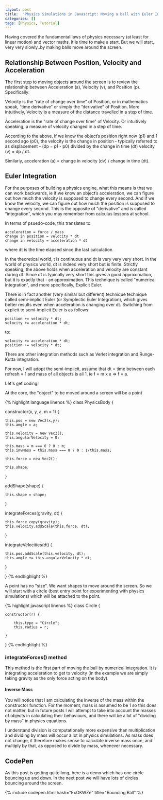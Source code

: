 ```yaml
---
layout: post
title:  "Physics Simulations in Javascript: Moving a ball with Euler Integration!"
categories: []
tags: [Physics, Tutorial]
---
```


Having covered the fundamental laws of physics necessary (at least for linear motion) and vector maths, it is time to make a start. But we will start, very very slowly..by making balls move around the screen.

## Relationship Between Position, Velocity and Acceleration

The first step to moving objects around the screen is to review the relationship between Acceleration (a), Velocity (v), and Position (p). Specifically:

Velocity is the “rate of change over time” of Position, or in mathematics speak, “time derivative” or simply the “derivative” of Position. More intuitively, Velocity is a measure of the distance travelled in a step of time.

Acceleration is the "rate of change over time" of Velocity. Or intuitively speaking, a measure of velocity changed in a step of time.

According to the above, if we know the object’s position right now (p1) and 1 second ago (p0), the velocity is the change in position - typically referred to as displacement - (dp = p1 - p0) divided by the change in time (dt) velocity (v) = dp / dt.

Similarly, acceleration (a) = change in velocity (dv) / change in time (dt).

## Euler Integration

For the purposes of building a physics engine, what this means is that we can work backwards, ie if we know an object’s acceleration, we can figure out how much the velocity is supposed to change every second. And if we know the velocity, we can figure out how much the position is supposed to change every second. This is the opposite of "derivative" and is called “integration”, which you may remember from calculus lessons at school.


In terms of psuedo-code, this translates to:

```
acceleration = force / mass
change in position = velocity * dt
change in velocity = acceleration * dt
```

where dt is the time elapsed since the last calculation.


In the theoretical world, t is continuous and dt is very very very short. In the world of physics world, dt is indeed very short but is finite. Strictly speaking, the above holds when acceleration and velocity are constant during dt. Since dt is typically very short this gives a good approximation, but it is exactly that - an approximation. This technique is called "numerical integration", and more specifically, Explicit Euler.

There is in fact another (very similar but different) technique technique called semi-implicit Euler (or Symplectic Euler Integration), which gives better results even when acceleration is changing over dt. Switching from explicit to semi-implicit Euler is as follows:

```
position += velocity * dt;
velocity += acceleration * dt;
```

to:
```
velocity += acceleration * dt;
position += velocity * dt;
```

There are other integration methods such as Verlet integration and Runge-Kutta integration.

For now, I will adopt the semi-implicit, assume that dt = time between each refresh = 1 and mass of all objects is all 1, ie f = m x a => f = a.

Let's get coding!

At the core, the "object" to be moved around a screen will be a point

{% highlight language linenos %}
class PhysicsBody {

  constructor(x, y, a, m = 1) {
 
    this.pos = new Vec2(x,y);
    this.angle = a;
    
    this.velocity = new Vec2();
    this.angularVelocity = 0;

    this.mass = m === 0 ? 0 : m;
    this.invMass = this.mass === 0 ? 0 : 1/this.mass;
    
    this.force = new Vec2();

    this.shape;

  }
  
  addShape(shape) {

    this.shape = shape;

  }

  integrateForces(gravity, dt) {

    this.force.copy(gravity);
    this.velocity.addScale(this.force, dt);
     
  }

  integrateVelocities(dt) {

    this.pos.addScale(this.velocity, dt);
    this.angle += this.angularVelocity * dt;
    
  }
  
}
{% endhighlight %}

A point has no "size". We want shapes to move around the screen. So we will start with a circle (best entry point for experimenting with physics simulations) which will be attached to the point.

{% highlight javascript linenos %}
class Circle {

    constructor(r) {

        this.type = "Circle";
        this.radius = r;
     
    }

}
{% endhighlight %}

### integrateForces() method

This method is the first part of moving the ball by numerical integration. It is integrating acceleration to get to velocity (in the example we are simply taking gravity as the only force acting on the body).

#### Inverse Mass

You will notice that I am calculating the inverse of the mass within the constructor function. For the moment, mass is assumed to be 1 so this does not matter, but in future posts I will attempt to take into account the masses of objects in calculating their behaviours, and there will be a lot of "dividing by mass" in physics equations.

I understand division is computationally more expensive than multiplication and dividing by mass will occur a lot in physics simulations. As mass does not change, it therefore makes sense to calculate inverse mass once, and multiply by that, as opposed to divide by mass, whenever necessary.

## CodePen

As this post is getting quite long, here is a demo which has one circle bouncing up and down. In the next post we will have lots of circles bouncing around the screen.

{% include codepen.html hash="ExOKWZe" title="Bouncing Ball" %}
